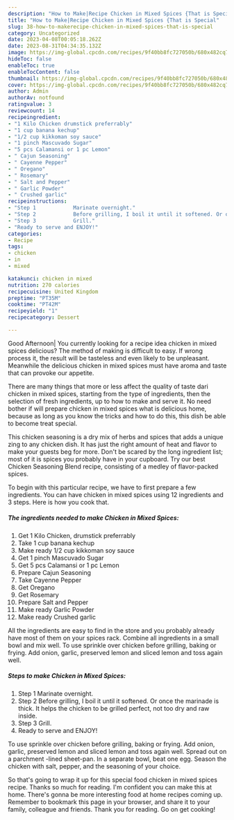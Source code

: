 ```yaml
---
description: "How to Make|Recipe Chicken in Mixed Spices {That is Special"
title: "How to Make|Recipe Chicken in Mixed Spices {That is Special"
slug: 38-how-to-makerecipe-chicken-in-mixed-spices-that-is-special
category: Uncategorized
date: 2023-04-08T00:05:18.262Z
date: 2023-08-31T04:34:35.132Z
image: https://img-global.cpcdn.com/recipes/9f40bb8fc727050b/680x482cq70/chicken-in-mixed-spices-recipe-main-photo.jpg
hideToc: false
enableToc: true
enableTocContent: false
thumbnail: https://img-global.cpcdn.com/recipes/9f40bb8fc727050b/680x482cq70/chicken-in-mixed-spices-recipe-main-photo.jpg
cover: https://img-global.cpcdn.com/recipes/9f40bb8fc727050b/680x482cq70/chicken-in-mixed-spices-recipe-main-photo.jpg
author: Admin
authorAv: notfound
ratingvalue: 3
reviewcount: 14
recipeingredient:
- "1 Kilo Chicken drumstick preferrably"
- "1 cup banana kechup"
- "1/2 cup kikkoman soy sauce"
- "1 pinch Mascuvado Sugar"
- "5 pcs Calamansi or 1 pc Lemon"
- " Cajun Seasoning"
- " Cayenne Pepper"
- " Oregano"
- " Rosemary"
- " Salt and Pepper"
- " Garlic Powder"
- " Crushed garlic"
recipeinstructions:
- "Step 1            Marinate overnight."
- "Step 2            Before grilling, I boil it until it softened. Or once the marinade is thick. It helps the chicken to be grilled perfect, not too dry and raw inside."
- "Step 3            Grill."
- "Ready to serve and ENJOY!"
categories:
- Recipe
tags:
- chicken
- in
- mixed

katakunci: chicken in mixed 
nutrition: 270 calories
recipecuisine: United Kingdom
preptime: "PT35M"
cooktime: "PT42M"
recipeyield: "1"
recipecategory: Dessert

---
```



Good Afternoon| You currently looking for a recipe idea chicken in mixed spices delicious? The method of making is difficult to easy. If wrong process it, the result will be tasteless and even likely to be unpleasant. Meanwhile the delicious chicken in mixed spices must have aroma and taste that can provoke our appetite.






There are many things that more or less affect the quality of taste dari chicken in mixed spices, starting from the type of ingredients, then the selection of fresh ingredients, up to how to make and serve it. No need bother if will prepare chicken in mixed spices what is delicious home, because as long as you know the tricks and how to do this, this dish be able to become treat special.


This chicken seasoning is a dry mix of herbs and spices that adds a unique zing to any chicken dish. It has just the right amount of heat and flavor to make your guests beg for more. Don&#39;t be scared by the long ingredient list; most of it is spices you probably have in your cupboard. Try our best Chicken Seasoning Blend recipe, consisting of a medley of flavor-packed spices.


To begin with this particular recipe, we have to first prepare a few ingredients. You can have chicken in mixed spices using 12 ingredients and 3 steps. Here is how you cook that.

<!--inarticleads1-->

##### The ingredients needed to make Chicken in Mixed Spices:

1. Get 1 Kilo Chicken, drumstick preferrably
1. Take 1 cup banana kechup
1. Make ready 1/2 cup kikkoman soy sauce
1. Get 1 pinch Mascuvado Sugar
1. Get 5 pcs Calamansi or 1 pc Lemon
1. Prepare  Cajun Seasoning
1. Take  Cayenne Pepper
1. Get  Oregano
1. Get  Rosemary
1. Prepare  Salt and Pepper
1. Make ready  Garlic Powder
1. Make ready  Crushed garlic


All the ingredients are easy to find in the store and you probably already have most of them on your spices rack. Combine all ingredients in a small bowl and mix well. To use sprinkle over chicken before grilling, baking or frying. Add onion, garlic, preserved lemon and sliced lemon and toss again well. 

<!--inarticleads2-->

##### Steps to make Chicken in Mixed Spices:

1. Step 1            Marinate overnight.
1. Step 2            Before grilling, I boil it until it softened. Or once the marinade is thick. It helps the chicken to be grilled perfect, not too dry and raw inside.
1. Step 3            Grill.
1. Ready to serve and ENJOY!

To use sprinkle over chicken before grilling, baking or frying. Add onion, garlic, preserved lemon and sliced lemon and toss again well. Spread out on a parchment -lined sheet-pan. In a separate bowl, beat one egg. Season the chicken with salt, pepper, and the seasoning of your choice. 

So that's going to wrap it up for this special food chicken in mixed spices recipe. Thanks so much for reading. I'm confident you can make this at home. There's gonna be more interesting food at home recipes coming up. Remember to bookmark this page in your browser, and share it to your family, colleague and friends. Thank you for reading. Go on get cooking!
